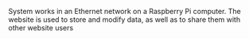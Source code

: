 System works in an Ethernet network on a Raspberry Pi computer. The website is used to store and modify data, as well as to share them with other website users
